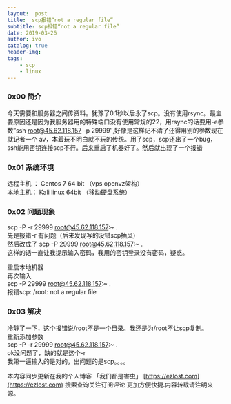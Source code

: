 ```yaml
---
layout:  post
title:  scp报错“not a regular file”
subtitle: scp报错“not a regular file” 
date: 2019-03-26
author: ivo
catalog: true
header-img:
tags:
    - scp
    - linux
---
```


### 0x00 简介

今天需要和服务器之间传资料。犹豫了0.1秒以后永了scp。没有使用rsync。最主要原因还是因为我服务器用的特殊端口没有使用常规的22，用rsync的话要用-e参数”ssh root@45.62.118.157 -p 29999″,好像是这样记不清了还得用别的参数现在就记者一个 av，本着玩不明白就不玩的传统。用了scp，scp还出了一个bug，ssh能用密钥连接scp不行。后来重启了机器好了。然后就出现了一个报错

### 0x01 系统环境

远程主机 ： Centos 7 64 bit （vps openvz架构）  
本地主机： Kali linux 64bit （移动硬盘系统）

### 0x02 问题现象

scp -P -r 29999 root@45.62.118.157:~ .  
先是报错-r 有问题（后来发现写的没错scp抽风）  
然后改成了 scp -P 29999 root@45.62.118.157:~ .  
这样的话一直让我提示输入密码，我用的密钥登录没有密码，疑惑。

重启本地机器  
再次输入  
scp -P 29999 root@45.62.118.157:~ .  
报错scp: /root: not a regular file

### 0x03 解决

冷静了一下，这个报错说/root不是一个目录。我还是为/root不让scp复制。  
重新添加参数  
scp -P -r 29999 root@45.62.118.157:~ .  
ok没问题了，缺的就是这个-r  
我第一遍输入的是对的，出问题的是scp。。。。


本内容同步更新在我的个人博客 「我们都是害虫」 [https://ezlost.com](https://ezlost.com) 搜索查询关注订阅评论 更加方便快捷.内容转载请注明来源。

